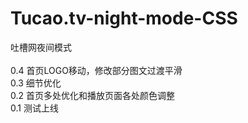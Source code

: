 # Tucao.tv-night-mode-CSS
吐槽网夜间模式</br>
</br>
0.4 首页LOGO移动，修改部分图文过渡平滑</br>
0.3 细节优化</br>
0.2 首页多处优化和播放页面各处颜色调整</br>
0.1 测试上线</br>
